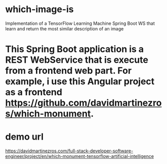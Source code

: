 # which-image-is
Implementation of a TensorFlow Learning Machine Spring Boot WS that learn and return the most similar description of an image

# This Spring Boot application is a REST WebService that is execute from a frontend web part. For example, i use this Angular project as a frontend https://github.com/davidmartinezros/which-monument.

# demo url
https://davidmartinezros.com/full-stack-developer-software-engineer/project/en/which-monument-tensorflow-artificial-intelligence
